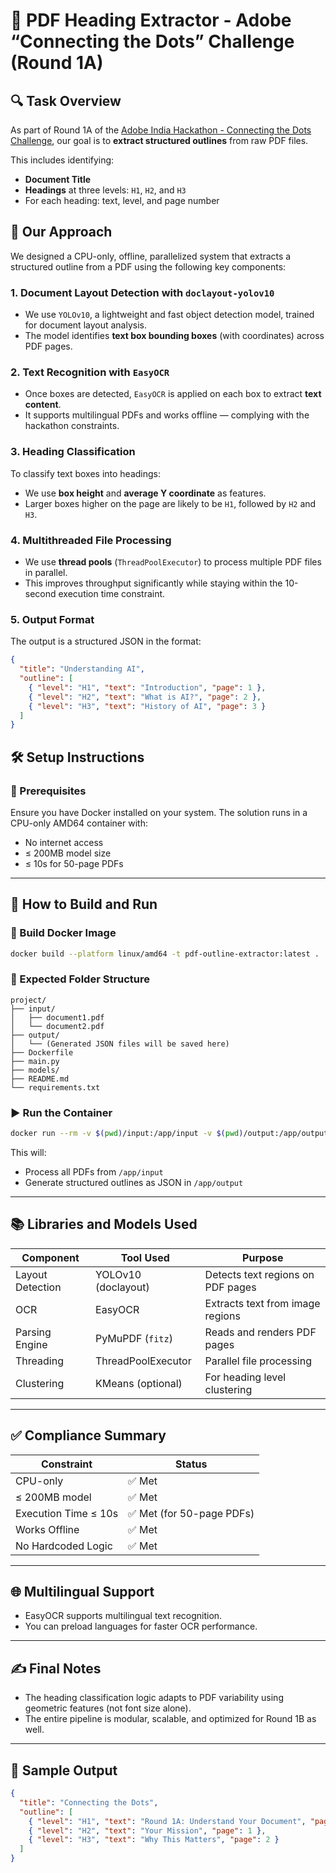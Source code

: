 
# 📄 PDF Heading Extractor - Adobe “Connecting the Dots” Challenge (Round 1A)

## 🔍 Task Overview

As part of Round 1A of the [Adobe India Hackathon - Connecting the Dots Challenge](https://github.com/jhaaj08/Adobe-India-Hackathon25.git), our goal is to **extract structured outlines** from raw PDF files.

This includes identifying:

- **Document Title**
- **Headings** at three levels: `H1`, `H2`, and `H3`
- For each heading: text, level, and page number

## 🧠 Our Approach

We designed a CPU-only, offline, parallelized system that extracts a structured outline from a PDF using the following key components:

### 1. **Document Layout Detection with `doclayout-yolov10`**
- We use `YOLOv10`, a lightweight and fast object detection model, trained for document layout analysis.
- The model identifies **text box bounding boxes** (with coordinates) across PDF pages.

### 2. **Text Recognition with `EasyOCR`**
- Once boxes are detected, `EasyOCR` is applied on each box to extract **text content**.
- It supports multilingual PDFs and works offline — complying with the hackathon constraints.

### 3. **Heading Classification**
To classify text boxes into headings:
- We use **box height** and **average Y coordinate** as features.
- Larger boxes higher on the page are likely to be `H1`, followed by `H2` and `H3`.

### 4. **Multithreaded File Processing**
- We use **thread pools** (`ThreadPoolExecutor`) to process multiple PDF files in parallel.
- This improves throughput significantly while staying within the 10-second execution time constraint.

### 5. **Output Format**
The output is a structured JSON in the format:

```json
{
  "title": "Understanding AI",
  "outline": [
    { "level": "H1", "text": "Introduction", "page": 1 },
    { "level": "H2", "text": "What is AI?", "page": 2 },
    { "level": "H3", "text": "History of AI", "page": 3 }
  ]
}
```

## 🛠️ Setup Instructions

### 🔧 Prerequisites
Ensure you have Docker installed on your system. The solution runs in a CPU-only AMD64 container with:

- No internet access
- ≤ 200MB model size
- ≤ 10s for 50-page PDFs

---

## 🚀 How to Build and Run

### 🐳 Build Docker Image

```bash
docker build --platform linux/amd64 -t pdf-outline-extractor:latest .
```

### 📂 Expected Folder Structure

```
project/
├── input/
│   ├── document1.pdf
│   └── document2.pdf
├── output/
│   └── (Generated JSON files will be saved here)
├── Dockerfile
├── main.py
├── models/
├── README.md
└── requirements.txt
```

### ▶️ Run the Container

```bash
docker run --rm -v $(pwd)/input:/app/input -v $(pwd)/output:/app/output --network none pdf-outline-extractor:latest
```

This will:
- Process all PDFs from `/app/input`
- Generate structured outlines as JSON in `/app/output`

---

## 📚 Libraries and Models Used

| Component         | Tool Used         | Purpose                             |
|------------------|-------------------|-------------------------------------|
| Layout Detection | YOLOv10 (doclayout) | Detects text regions on PDF pages   |
| OCR              | EasyOCR           | Extracts text from image regions    |
| Parsing Engine   | PyMuPDF (`fitz`)  | Reads and renders PDF pages         |
| Threading        | ThreadPoolExecutor| Parallel file processing            |
| Clustering       | KMeans (optional) | For heading level clustering        |

---

## ✅ Compliance Summary

| Constraint              | Status         |
|-------------------------|----------------|
| CPU-only                | ✅ Met          |
| ≤ 200MB model           | ✅ Met          |
| Execution Time ≤ 10s    | ✅ Met (for 50-page PDFs) |
| Works Offline           | ✅ Met          |
| No Hardcoded Logic      | ✅ Met          |

---

## 🌐 Multilingual Support

- EasyOCR supports multilingual text recognition.
- You can preload languages for faster OCR performance.

---

## ✍️ Final Notes

- The heading classification logic adapts to PDF variability using geometric features (not font size alone).
- The entire pipeline is modular, scalable, and optimized for Round 1B as well.

---

## 📎 Sample Output

```json
{
  "title": "Connecting the Dots",
  "outline": [
    { "level": "H1", "text": "Round 1A: Understand Your Document", "page": 1 },
    { "level": "H2", "text": "Your Mission", "page": 1 },
    { "level": "H3", "text": "Why This Matters", "page": 2 }
  ]
}
```
